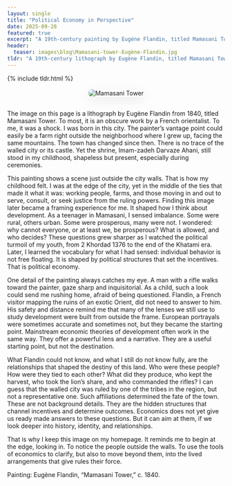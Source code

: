 ```yaml
---
layout: single
title: "Political Economy in Perspective"
date: 2025-09-28
featured: true
excerpt: "A 19th-century painting by Eugène Flandin, titled Mamasani Tower, shows the city where I was born. The painter’s vantage point could have been a farm right outside my childhood neighborhood."
header:
  teaser: images\blog\Mamasani-tower-Eugène-Flandin.jpg
tldr: "A 19th-century lithograph by Eugène Flandin, titled Mamasani Tower, shows the city where I was born. The painter’s vantage point could have been a farm right outside my childhood neighborhood. What he saw, and what he could not see, tells something about how I think of political economy. That models tell you a stylized story, but history of a place demands much more than that."
---
```


{% include tldr.html %}

<p align="center">
  <img src="/images/blog/Mamasani-tower-Eugène-Flandin.jpg" alt="Mamasani Tower"
       style="max-width:100%; border-radius:.5rem; box-shadow:0 8px 24px rgba(0,0,0,.08); margin:.2rem 0 1rem;" />
</p>

The image on this page is a lithograph by Eugène Flandin from 1840, titled Mamasani Tower. To most, it is an obscure work by a French orientalist. To me, it was a shock. I was born in this city. The painter’s vantage point could easily be a farm right outside the neighborhood where I grew up, facing the same mountains. The town has changed since then. There is no trace of the walled city or its castle. Yet the shrine, Imam-zadeh Darvaze Ahani, still stood in my childhood, shapeless but present, especially during ceremonies.

This painting shows a scene just outside the city walls. That is how my childhood felt. I was at the edge of the city, yet in the middle of the ties that made it what it was: working people, farms, and those moving in and out to serve, consult, or seek justice from the ruling powers. Finding this image later became a framing experience for me. It shaped how I think about development. As a teenager in Mamasani, I sensed imbalance. Some were rural, others urban. Some were prosperous, many were not. I wondered: why cannot everyone, or at least we, be prosperous? What is allowed, and who decides? These questions grew sharper as I watched the political turmoil of my youth, from 2 Khordad 1376 to the end of the Khatami era. Later, I learned the vocabulary for what I had sensed: individual behavior is not free floating. It is shaped by political structures that set the incentives. That is political economy.

One detail of the painting always catches my eye. A man with a rifle walks toward the painter, gaze sharp and inquisitorial. As a child, such a look could send me rushing home, afraid of being questioned. Flandin, a French visitor mapping the ruins of an exotic Orient, did not need to answer to him. His safety and distance remind me that many of the lenses we still use to study development were built from outside the frame. European portrayals were sometimes accurate and sometimes not, but they became the starting point. Mainstream economic theories of development often work in the same way. They offer a powerful lens and a narrative. They are a useful starting point, but not the destination.

What Flandin could not know, and what I still do not know fully, are the relationships that shaped the destiny of this land. Who were these people? How were they tied to each other? What did they produce, who kept the harvest, who took the lion’s share, and who commanded the rifles? I can guess that the walled city was ruled by one of the tribes in the region, but not a representative one. Such affiliations determined the fate of the town. These are not background details. They are the hidden structures that channel incentives and determine outcomes. Economics does not yet give us ready made answers to these questions. But it can aim at them, if we look deeper into history, identity, and relationships.

That is why I keep this image on my homepage. It reminds me to begin at the edge, looking in. To notice the people outside the walls. To use the tools of economics to clarify, but also to move beyond them, into the lived arrangements that give rules their force.

Painting: Eugène Flandin, “Mamasani Tower,” c. 1840.